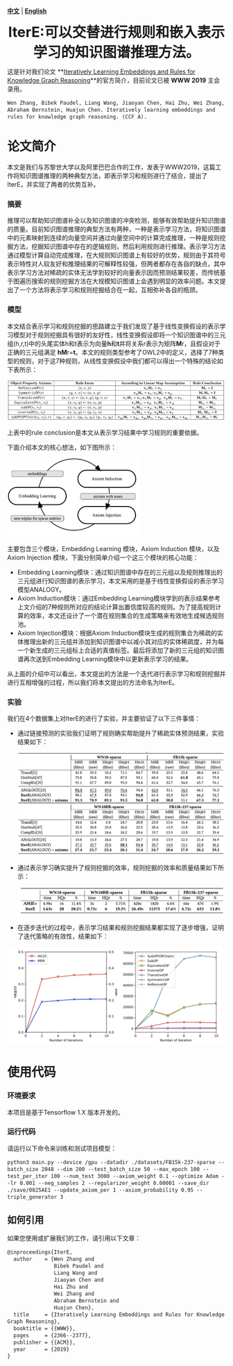 [**中文**](https://github.com/zjunlp/OntoED/blob/master/README_CN.md) | [**English**](https://github.com/zjunlp/OntoED/)

<p align="center">
  	<font size=6><strong>IterE:可以交替进行规则和嵌入表示学习的知识图谱推理方法。</strong></font>
</p>


这是针对我们论文 **[Iteratively Learning Embeddings and Rules for Knowledge Graph Reasoning](https://dl.acm.org/doi/10.1145/3308558.3313612)**的官方简介，目前论文已被 **WWW 2019** 主会录用。

```
Wen Zhang, Bibek Paudel, Liang Wang, Jiaoyan Chen, Hai Zhu, Wei Zhang, Abraham Bernstein, Huajun Chen. Iteratively learning embeddings and rules for knowledge graph reasoning. (CCF A). 
```



# 论文简介

本文是我们与苏黎世大学以及阿里巴巴合作的工作，发表于WWW2019，这篇工作将知识图谱推理的两种典型方法，即表示学习和规则进行了结合，提出了IterE，并实现了两者的优势互补。


### 摘要

推理可以帮助知识图谱补全以及知识图谱的冲突检测，能够有效帮助提升知识图谱的质量。目前知识图谱推理的典型方法有两种，一种是表示学习方法，将知识图谱中的元素映射到连续的向量空间并通过向量空间中的计算完成推理，一种是规则挖掘方法，挖掘知识图谱中存在的逻辑规则，然后利用规则进行推理。表示学习方法通过模型计算自动完成推理，在大规则知识图谱上有较好的优势，规则由于其符号表示特性对人较友好和推理结果的可解释性较强，但两者都存在各自的缺点，其中表示学习方法对稀疏的实体无法学到较好的向量表示因而预测结果较差，而传统基于图遍历搜索的规则挖掘方法在大规模知识图谱上会遇到明显的效率问题。本文提出了一个方法将表示学习和规则挖掘结合在一起，互相弥补各自的瓶颈。


### 模型

本文结合表示学习和规则挖掘的思路建立于我们发现了基于线性变换假设的表示学习模型对于规则挖掘具有很好的友好性，线性变换假设即将一个知识图谱中的三元组(h,r,t)中的头尾实体h和t表示为向量**h**和**t**并将关系r表示为矩阵**M**r，且假设对于正确的三元组满足 **hM**r=**t**。本文的规则类型参考了OWL2中的定义，选择了7种类型的规则，对于这7种规则，从线性变换假设中我们都可以得出一个特殊的结论如下表所示：

<img src="./figures/axioms.png" alt="axioms.png" style="zoom:100%;" />

上表中的rule conclusion是本文从表示学习结果中学习规则的重要依据。



下面介绍本文的核心想法，如下图所示：

<img src="./figures/IterE.jpg" alt="IterE.jpg" style="zoom:30%;" />

主要包含三个模块，Embedding Learning 模块，Axiom Induction 模块，以及Axiom Injection 模块，下面分别简单介绍一个这三个模块的核心功能：

*  Embedding Learning模块：通过知识图谱中存在的三元组以及规则推理出的三元组进行知识图谱的表示学习，本文采用的是基于线性变换假设的表示学习模型ANALOGY。 
* Axiom Induction模块：通过Embedding Learning模块学到的表示结果参考上文介绍的7种规则所对应的结论计算出置信度较高的规则。为了提高规则计算的效率，本文还设计了一个潜在规则集合的生成策略来有效地生成候选规则池。
* Axiom Injection模块：根据Axiom Induction模块生成的规则集合为稀疏的实体推理出新的三元组并添加到知识图谱中以减小其对应的实体稀疏度，并为每一个新生成的三元组标上合适的真值标签。最后将添加了新的三元组的知识图谱再次送到Embedding Learning模块中以更新表示学习的结果。

从上面的介绍中可以看出，本文提出的方法是一个迭代进行表示学习和规则挖掘并进行互相增强的过程，所以我们将本文提出的方法命名为IterE。

### 实验

我们在4个数据集上对IterE的进行了实验，并主要验证了以下三件事情：

* 通过链接预测的实验我们证明了规则确实帮助提升了稀疏实体预测结果，实验结果如下：

  <img src="./figures/experiment1.jpg" alt="experiment1.jpg" style="zoom:50%;" />

* 通过表示学习确实提升了规则挖掘的效率，规则挖掘的效率和质量结果如下所示：

  <img src="./figures/experiment2.jpg" alt="experiment2.jpg" style="zoom:50%;" />

* 在逐步迭代的过程中，表示学习结果和规则挖掘结果都实现了逐步增强，证明了迭代策略的有效性，结果如下：

<img src="./figures/experiment3.jpg" alt="experiment3.jpg" style="zoom:50%;" />

# 使用代码

### 环境要求

本项目是基于Tensorflow 1.X 版本开发的。

### 运行代码

请运行以下命令来训练和测试项目模型：

```
python3 main.py --device /gpu --datadir ./datasets/FB15k-237-sparse --batch_size 2048 --dim 200 --test_batch_size 50 --max_epoch 100 --test_per_iter 100 --num_test 3000 --axiom_weight 0.1 --optimize Adam --lr 0.001 --neg_samples 2 --regularizer_weight 0.00001 --save_dir ./save/0825AE1 --update_axiom_per 1 --axiom_probability 0.95 --triple_generator 3
```

## 如何引用

如果您使用或扩展我们的工作，请引用以下文章：

```
@inproceedings{IterE,
  author    = {Wen Zhang and
               Bibek Paudel and
               Liang Wang and
               Jiaoyan Chen and
               Hai Zhu and
               Wei Zhang and
               Abraham Bernstein and
               Huajun Chen},
  title     = {Iteratively Learning Embeddings and Rules for Knowledge Graph Reasoning},
  booktitle = {{WWW}},
  pages     = {2366--2377},
  publisher = {{ACM}},
  year      = {2019}
}
```
